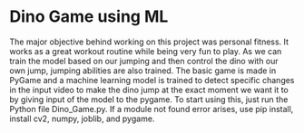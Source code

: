 # Dino Game using ML

The major objective behind working on this project was personal fitness. It works as a great workout routine while being very fun to play. As we can train the model based on our jumping and then control the dino with our own jump, jumping abilities are also trained. The basic game is made in PyGame and a machine learning model is trained to detect specific changes in the input video to make the dino jump at the exact moment we want it to by giving input of the model to the pygame. To start using this, just run the Python file Dino_Game.py. If a module not found error arises, use pip install, install cv2, numpy, joblib, and pygame.
